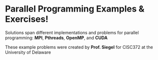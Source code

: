 # Parallel Programming Examples & Exercises!

Solutions span different implementations and problems for parallel programming: **MPI**, **Pthreads**, **OpenMP**, and **CUDA**

These example problems were created by **Prof. Siegel** for CISC372 at the University of Delaware

